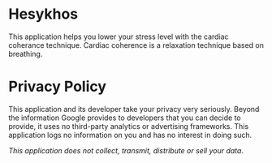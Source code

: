 # Hesykhos

This application helps you lower your stress level with the cardiac coherance technique.
Cardiac coherence is a relaxation technique based on breathing. 

# Privacy Policy

This application and its developer take your privacy very seriously. Beyond the information Google provides to developers that you can decide to provide, it uses no third-party analytics or advertising frameworks. This application logs no information on you and has no interest in doing such.

*This application does not collect, transmit, distribute or sell your data*.
